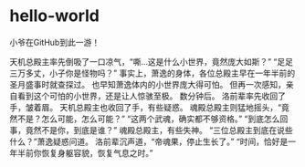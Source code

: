 # hello-world
小爷在GitHub到此一游！

天机总殿主率先倒吸了一口凉气，“嘶…这是什么小世界，竟然庞大如斯？”
“足足三万多丈，小子你是怪物吗？”
事实上，萧逸的身体，各位总殿主早在一年半前的圣月盛事时就查探过。
也早知萧逸体内的小世界庞大得可怕。
但再一次感知，亲自看到这个可怕的小世界，还是让人惊骇至极。
数分钟后。
洛前辈率先收回了手，皱着眉。
天机总殿主也收回了手，有些疑惑。
魂殿总殿主则猛地摇头，“竟然不是？怎么可能，怎么可能？”
“这两个武魂，确实都不够资格。”
“到底怎么回事，竟然不是你，到底是谁？”
魂殿总殿主，有些失神。
“三位总殿主到底在说些什么？”萧逸疑惑问道。
洛前辈沉声道，“帝魂果，停止生长了。”
“时间，恰好是一年半前你恢复身躯容貌，恢复气息之时。”
